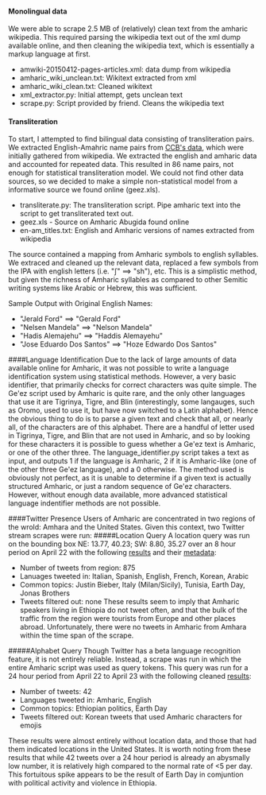 #### Monolingual data
We were able to scrape 2.5 MB of (relatively) clean text from the amharic wikipedia. This required parsing the wikipedia text out of the xml dump available online, and then cleaning the wikipedia text, which is essentially a markup language at first.
 - amwiki-20150412-pages-articles.xml: data dump from wikipedia
 - amharic_wiki_unclean.txt: Wikitext extracted from  xml
 - amharic_wiki_clean.txt: Cleaned wikitext
 - xml_extractor.py: Initial attempt, gets unclean text
 - scrape.py: Script provided by friend. Cleans the wikipedia text


#### Transliteration
To start, I attempted to find bilingual data consisting of transliteration pairs. We extracted English-Amahric name pairs from [CCB's data](http://www.cis.upenn.edu/~ccb/data/transliteration/wikipedia\_names.gz), which were initially gathered from wikipedia. We extracted the english and amharic data and accounted for repeated data. This resulted in 86 name pairs, not enough for statistical transliteration model. We could not find other data sources, so we decided to make a simple non-statistical model from a informative source we found online (geez.xls). 
 - transliterate.py: The transliteration script. Pipe amharic text into the script to get transliterated text out.
 - geez.xls - Source on Amharic Abugida found online
 - en-am_titles.txt: English and Amharic versions of names extracted from wikipedia

The source contained a mapping from Amharic symbols to english syllables. We extraced and cleaned up the relevant data, replaced a few symbols from the IPA with english letters (i.e. "ʃ" ==> "sh"), etc. This is a simplistic method, but given the richness of Amharic syllables as compared to other Semitic writing systems like Arabic or Hebrew, this was sufficient.

Sample Output with Original English Names:
 - "Jerald Ford" ==> "Gerald Ford"
 - "Nelsen Mandela" ==> "Nelson Mandela"
 - "Hadis Alemajehu" ==> "Haddis Alemayehu"
 - "Jose Eduardo Dos Santos" ==> "Hoze Edwardo Dos Santos"


####Language Identification
 Due to the lack of large amounts of data available online for Amharic, it was not possible to write a language identification system using statistical methods. However, a very basic identifier, that primarily checks for correct characters was quite simple. The Ge'ez script used by Amharic is quite rare, and the only other languages that use it are Tigrinya, Tigre, and Blin (interestingly, some langauges, such as Oromo, used to use it, but have now switched to a Latin alphabet). Hence the obvious thing to do is to parse a given text and check that all, or nearly all, of the characters are of this alphabet. There are a handful of letter used in Tigrinya, Tigre, and Blin that are not used in Amharic, and so by looking for these characters it is possible to guess whether a Ge'ez text is Amharic, or one of the other three. The language_identifier.py script takes a text as input, and outputs 1 if the language is Amharic, 2 if it is Amharic-like (one of the other three Ge'ez language), and a 0 otherwise. The method used is obviously not perfect, as it is unable to determine if a given text is actually structured Amharic, or just a random sequence of Ge'ez characters. However, without enough data available, more advanced statistical language indentifier methods are not possible. 


####Twitter Presence
Users of Amharic are concentrated in two regions of the wrold: Amhara and the United States. Given this context, two Twitter stream scrapes were run:
#####Location Query
A location query was run on the bounding box NE: 13.77, 40.23; SW: 8.80, 35.27 over an 8 hour period on April 22 with the following [results](https://github.com/leejcw/amharic-data/blob/master/unicode.out) and their [metadata](https://github.com/leejcw/amharic-data/blob/master/scrape.json):

 - Number of tweets from region: 875
 - Lanuages tweeted in: Italian, Spanish, English, French, Korean, Arabic
 - Common topics: Justin Bieber, Italy (Milan/Sicily), Tunisia, Earth Day, Jonas Brothers
 - Tweets filtered out: none
These results seem to imply that Amharic speakers living in Ethiopia do not tweet often, and that the bulk of the traffic from the region were tourists from Europe and other places abroad. Unfortunately, there were no tweets in Amharic from Amhara within the time span of the scrape.

#####Alphabet Query
Though Twitter has a beta language recognition feature, it is not entirely reliable. Instead, a scrape was run in which the entire Amharic script was used as query tokens. This query was run for a 24 hour period from April 22 to April 23 with the following cleaned [results](https://github.com/leejcw/amharic-data/blob/master/amharic.out):

 - Number of tweets: 42
 - Languages tweeted in: Amharic, English
 - Common topics: Ethiopian politics, Earth Day
 - Tweets filtered out: Korean tweets that used Amharic characters for emojis

These results were almost entirely without location data, and those that had them indicated locations in the United States. It is worth noting from these results that while 42 tweets over a 24 hour period is already an abysmally low number, it is relatively high compared to the normal rate of <5 per day. This fortuitous spike appears to be the result of Earth Day in comjuntion with political activity and violence in Ethiopia.


